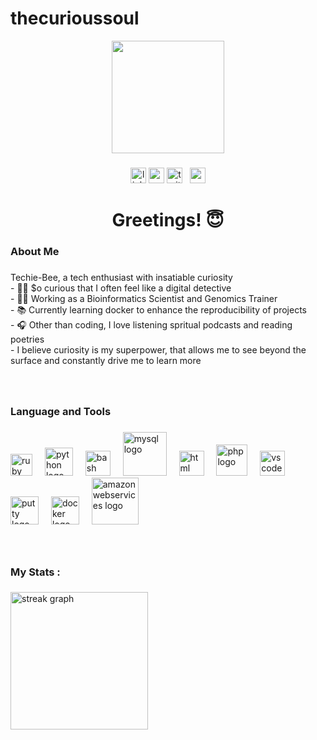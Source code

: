 # thecurioussoul

<div align="center">
  <img height="180" src="https://us.123rf.com/450wm/pixologystudio/pixologystudio2305/pixologystudio230500072/205045156-islamic-woman-in-laptop-flat-character-suitable-for-flat-design-illustration-and-background-preview.jpg?ver=6"  />
</div>

###

<div align="center">
  <img src="https://img.shields.io/static/v1?message=LinkedIn&logo=linkedin&label=&color=0077B5&logoColor=white&labelColor=&style=for-the-badge" height="25" alt="linkedin logo"  />
  <img src="https://img.shields.io/static/v1?message=Youtube&logo=youtube&label=&color=FF0000&logoColor=white&labelColor=&style=for-the-badge" height="25" alt="youtube logo"  />
  <img src="https://img.shields.io/static/v1?message=Twitter&logo=twitter&label=&color=1DA1F2&logoColor=white&labelColor=&style=for-the-badge" height="25" alt="twitter logo"  />
  &nbsp;
  <img src="https://visitor-badge.laobi.icu/badge?page_id=thecurioussoul&" height="25"  />
</div>

###

<h1 align="center">Greetings! 😇</h1>

###

<h3 align="left">  About Me</h3>

###

<p align="left">Techie-Bee, a tech enthusiast with insatiable curiosity<br>- 🕵️‍♀️ $o curious that I often feel like a digital detective<br>- 👩‍🔬 Working as a Bioinformatics Scientist and Genomics Trainer <br>- 📚 Currently learning docker to enhance the reproducibility of projects<br>- 🎧 Other than coding, I love listening spritual podcasts and reading poetries<br>- I believe curiosity is my superpower, that allows me to see beyond the surface and constantly drive me to learn more </p>

###
<br>
<h3 align="left"> Language and Tools</h3>

###

<div align="left">
  <img src="https://upload.wikimedia.org/wikipedia/commons/thumb/1/1b/R_logo.svg/724px-R_logo.svg.png" height="35" alt="ruby logo"  />
  <img width="12" />
  <img src="https://cdn.jsdelivr.net/gh/devicons/devicon/icons/python/python-original.svg" height="45" alt="python logo"  />
  <img width="12" />
  <img src="https://cdn.jsdelivr.net/gh/devicons/devicon/icons/bash/bash-original.svg" height="40" alt="bash logo"  />
  <img width="12" />
  <img src="https://cdn.jsdelivr.net/gh/devicons/devicon/icons/mysql/mysql-original-wordmark.svg" height="70" alt="mysql logo"  />
  <img width="12" />
  <img src="https://cdn.jsdelivr.net/gh/devicons/devicon/icons/html5/html5-original-wordmark.svg" height="40" alt="html logo"  />
  <img width="12" />
  <img src="https://cdn.jsdelivr.net/gh/devicons/devicon/icons/php/php-original.svg" height="50" alt="php logo"  />
  <img width="12" />
  <img src="https://cdn.jsdelivr.net/gh/devicons/devicon/icons/vscode/vscode-original.svg" height="40" alt="vscode logo"  />
  <img width="12" />
  <img src="https://cdn.jsdelivr.net/gh/devicons/devicon/icons/putty/putty-original.svg" height="45" alt="putty logo"  />
  <img width="12" />
  <img src="https://cdn.jsdelivr.net/gh/devicons/devicon/icons/docker/docker-plain-wordmark.svg" height="45" alt="docker logo"  />
  <img width="12" />
  <img src="https://cdn.jsdelivr.net/gh/devicons/devicon/icons/amazonwebservices/amazonwebservices-original-wordmark.svg" height="75" alt="amazonwebservices logo"  />
</div>

###
<br>
<h3 align="left">  My Stats :</h3>

###

<div align="left">
  <img src="https://streak-stats.demolab.com?user=thecurioussoul&theme=ocean-gradient&exclude_days=Fri" height="220" alt="streak graph"  />
</div>

###

